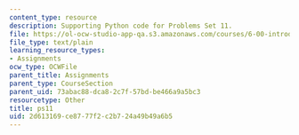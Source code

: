 ```yaml
---
content_type: resource
description: Supporting Python code for Problems Set 11.
file: https://ol-ocw-studio-app-qa.s3.amazonaws.com/courses/6-00-introduction-to-computer-science-and-programming-fall-2008/2d613169ce8777f2c2b724a49b49a6b5_ps11.py
file_type: text/plain
learning_resource_types:
- Assignments
ocw_type: OCWFile
parent_title: Assignments
parent_type: CourseSection
parent_uid: 73abac88-dca8-2c7f-57bd-be466a9a5bc3
resourcetype: Other
title: ps11
uid: 2d613169-ce87-77f2-c2b7-24a49b49a6b5
---
```


